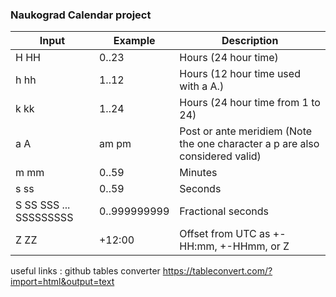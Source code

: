 ### Naukograd Calendar project


| Input                  | Example      | Description                                                                  |
|------------------------|--------------|------------------------------------------------------------------------------|
| H HH                   | 0..23        | Hours (24 hour time)                                                         |
| h hh                   | 1..12        | Hours (12 hour time used with a A.)                                          |
| k kk                   | 1..24        | Hours (24 hour time from 1 to 24)                                            |
| a A                    | am pm        | Post or ante meridiem (Note the one character a p are also considered valid) |
| m mm                   | 0..59        | Minutes                                                                      |
| s ss                   | 0..59        | Seconds                                                                      |
| S SS SSS ... SSSSSSSSS | 0..999999999 | Fractional seconds                                                           |
| Z ZZ                   | +12:00       | Offset from UTC as +-HH:mm, +-HHmm, or Z                                     |
                                        



useful links :
github tables converter https://tableconvert.com/?import=html&output=text